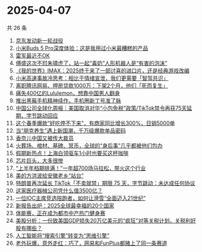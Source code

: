 # 2025-04-07

共 26 条

<!-- BEGIN 36KR -->
<!-- 最后更新时间 2025-04-07 07:21:49 +0800 -->
1. [京东发动新一轮战役](https://36kr.com/p/3235579223408642)
1. [小米Buds 5 Pro深度体验：这是我用过小米最糟糕的产品](https://36kr.com/p/3236705600267525)
1. [雷军最近不OK](https://36kr.com/p/3238138573586440)
1. [傅盛这次不怼朱啸虎了，站一起“毒奶”人形机器人是“有害的泡沫”](https://36kr.com/p/3236898014117889)
1. [《我的世界》IMAX：2025终于来了一部讨喜的进口片，还是经典游戏改编](https://36kr.com/p/3237286309216265)
1. [小米高速事故冷思考：相比于情绪宣泄，我们更需要「智驾共识」](https://36kr.com/p/3236724011515527)
1. [离职腾讯网易、押房贷款1000万：下架2个月，他们「死而复生」](https://36kr.com/p/3236725967994886)
1. [痛失400亿的Lululemon，想靠中国男人翻身](https://36kr.com/p/3238294083255943)
1. [推出黑莓手机精神续作，手机圈新丁号准了脉](https://36kr.com/p/3237055723896450)
1. [中国公司全球化周报｜美国取消对华“小包免税”政策/TikTok禁令再获75天延期，字节跳动回应](https://36kr.com/p/3235555872734856)
1. [这个春季爆款“好吃停不下来”，有商家同比增长300%，日销5000单](https://36kr.com/p/3237256101085189)
1. [当“朋克养生”遇上新国潮，千万级爆款单品密码](https://36kr.com/p/3237905600495236)
1. [香奈儿中国又被传大裁员](https://36kr.com/p/3237079265247240)
1. [火葬场、棺材、墓碑、冥币，全球的“身后事”几乎都被他们包办](https://36kr.com/p/3236870967066626)
1. [假期新热点！上海白领驱车1小时也要买这杯咖啡](https://36kr.com/p/3237986638085763)
1. [芯片巨头，大多很惨](https://36kr.com/p/3238020214144646)
1. [“上半年档期排满！”一年超700场马拉松，带火这个行业](https://36kr.com/p/3237990750355462)
1. [美的方洪波给安徽老乡“站台”](https://36kr.com/p/3236724185628676)
1. [特朗普再次延长 TikTok「不卖就禁」期限 75 天，字节跳动：未达成任何协议](https://36kr.com/p/3236679007895172)
1. [这家医疗器械公司凭什么值3500亿？](https://36kr.com/p/3236488475197446)
1. [一位IOC主席竞选陪跑者，如何让滑雪“全面迈入21世纪”](https://36kr.com/p/3237254605995657)
1. [新报告出炉：2025全球最幸福的20个国家](https://36kr.com/p/3236858463322116)
1. [体能赛，正在成为都市中产热门健身赛](https://36kr.com/p/3237369487261317)
1. [美股分析：一份致美国GDP损失20万亿美元的“疯狂”对等关税计划，关税利好股有哪些？](https://36kr.com/p/3237828941742085)
1. [人工智能将“搜索引擎”转变为“思维引擎”](https://36kr.com/p/3216034842446729)
1. [老外玩爆，意外走红：巧了，网易和FunPlus都赌上了同一条赛道](https://36kr.com/p/3237277798301696)
<!-- END 36KR -->